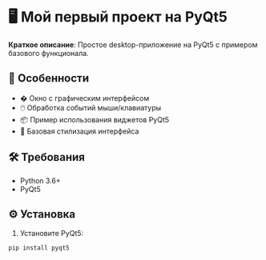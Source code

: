 # 🖥️ Мой первый проект на PyQt5

**Краткое описание**: Простое desktop-приложение на PyQt5 с примером базового функционала.


## 🌟 Особенности

- � Окно с графическим интерфейсом
- 🖱️ Обработка событий мыши/клавиатуры
- 📦 Пример использования виджетов PyQt5
- 🎨 Базовая стилизация интерфейса

## 🛠️ Требования

- Python 3.6+
- PyQt5

## ⚙️ Установка

1. Установите PyQt5:
```bash
pip install pyqt5
